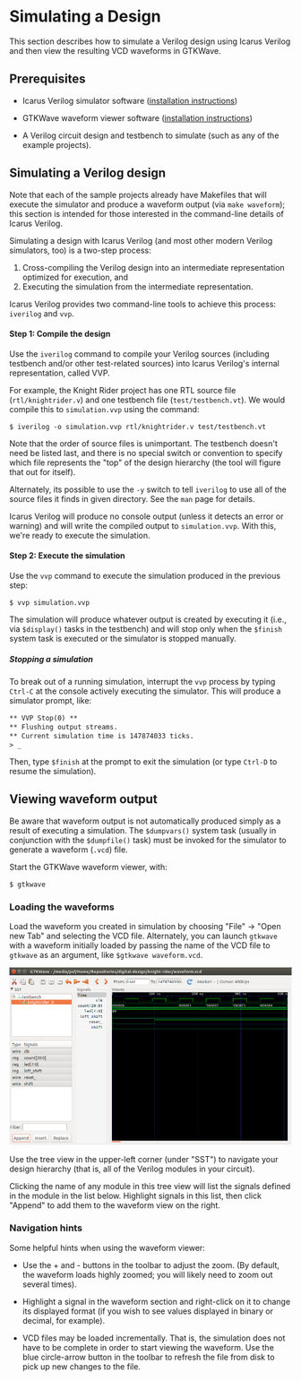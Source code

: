 # Simulating a Design

This section describes how to simulate a Verilog design using Icarus Verilog and then view the resulting VCD waveforms in GTKWave.

## Prerequisites

* Icarus Verilog simulator software ([installation instructions](install-instructions.md))

* GTKWave waveform viewer software ([installation instructions](install-instructions.md))

* A Verilog circuit design and testbench to simulate (such as any of the example projects).

## Simulating a Verilog design

Note that each of the sample projects already have Makefiles that will execute the simulator and produce a waveform output (via `make waveform`); this section is intended for those interested in the command-line details of Icarus Verilog.

Simulating a design with Icarus Verilog (and most other modern Verilog simulators, too) is a two-step process:

1. Cross-compiling the Verilog design into an intermediate representation optimized for execution, and
2. Executing the simulation from the intermediate representation.

Icarus Verilog provides two command-line tools to achieve this process: `iverilog` and `vvp`.

#### Step 1: Compile the design

Use the `iverilog` command to compile your Verilog sources (including testbench and/or other test-related sources) into Icarus Verilog's internal representation, called VVP.

For example, the Knight Rider project has one RTL source file (`rtl/knightrider.v`) and one testbench file (`test/testbench.vt`). We would compile this to `simulation.vvp` using the command:

```
$ iverilog -o simulation.vvp rtl/knightrider.v test/testbench.vt
```

Note that the order of source files is unimportant. The testbench doesn't need be listed last, and there is no special switch or convention to specify which file represents the "top" of the design hierarchy (the tool will figure that out for itself).

Alternately, its possible to use the `-y` switch to tell `iverilog` to use all of the source files it finds in given directory. See the `man` page for details.

Icarus Verilog will produce no console output (unless it detects an error or warning) and will write the compiled output to `simulation.vvp`. With this, we're ready to execute the simulation.

#### Step 2: Execute the simulation

Use the `vvp` command to execute the simulation produced in the previous step:

```
$ vvp simulation.vvp
```

The simulation will produce whatever output is created by executing it (i.e., via `$display()` tasks in the testbench) and will stop only when the `$finish` system task is executed or the simulator is stopped manually.

##### Stopping a simulation

To break out of a running simulation, interrupt the `vvp` process by typing `Ctrl-C` at the console actively executing the simulator. This will produce a simulator prompt, like:

```
** VVP Stop(0) **
** Flushing output streams.
** Current simulation time is 147874033 ticks.
> _
```

Then, type `$finish` at the prompt to exit the simulation (or type `Ctrl-D` to resume the simulation).

## Viewing waveform output

Be aware that waveform output is not automatically produced simply as a result of executing a simulation. The `$dumpvars()` system task (usually in conjunction with the `$dumpfile()` task) must be invoked for the simulator to generate a waveform (`.vcd`) file.

Start the GTKWave waveform viewer, with:

```
$ gtkwave
```

### Loading the waveforms

Load the waveform you created in simulation by choosing "File" -> "Open new Tab" and selecting the VCD file. Alternately, you can launch `gtkwave` with a waveform initially loaded by passing the name of the VCD file to `gtkwave` as an argument, like `$gtkwave waveform.vcd`.

![GTKWave](images/sim.png)

Use the tree view in the upper-left corner (under "SST") to navigate your design hierarchy (that is, all of the Verilog modules in your circuit).

Clicking the name of any module in this tree view will list the signals defined in the module in the list below. Highlight signals in this list, then click "Append" to add them to the waveform view on the right.

### Navigation hints

Some helpful hints when using the waveform viewer:

* Use the + and - buttons in the toolbar to adjust the zoom. (By default, the waveform loads highly zoomed; you will likely need to zoom out several times).

* Highlight a signal in the waveform section and right-click on it to change its displayed format (if you wish to see values displayed in binary or decimal, for example).

* VCD files may be loaded incrementally. That is, the simulation does not have to be complete in order to start viewing the waveform. Use the blue circle-arrow button in the toolbar to refresh the file from disk to pick up new changes to the file.
